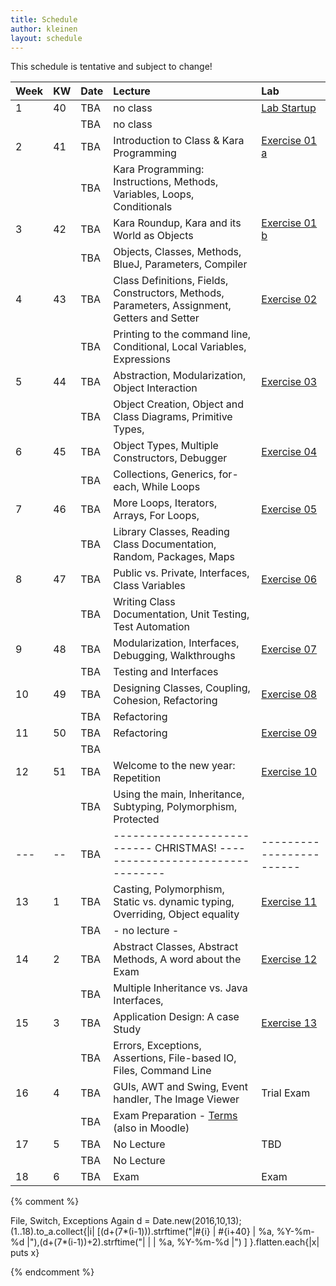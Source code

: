 ```yaml
---
title: Schedule
author: kleinen
layout: schedule
---
```



This schedule is tentative and subject to change!



| Week | KW | Date            | Lecture                                                                                                | Lab                                    |
|:-----|:---|:----------------|:-------------------------------------------------------------------------------------------------------|:---------------------------------------|
| 1    | 40 | TBA | no class                                                                                               | [Lab Startup](../labs/exercise-00)     |
|      |    | TBA | no class                                                                                               |                                        |
| 2    | 41 | TBA | Introduction to Class & Kara Programming                                                               | [Exercise 01 a](../labs/exercise-01-a) |
|      |    | TBA | Kara Programming: Instructions, Methods, Variables, Loops, Conditionals                                |                                        |
| 3    | 42 | TBA | Kara Roundup, Kara and its World as Objects                                                            | [Exercise 01 b](../labs/exercise-01-b) |
|      |    | TBA | Objects, Classes, Methods, BlueJ, Parameters,  Compiler                                                |                                        |
| 4    | 43 | TBA | Class Definitions, Fields, Constructors, Methods, Parameters, Assignment, Getters and Setter           | [Exercise 02](../labs/exercise-02)     |
|      |    | TBA | Printing to the command line, Conditional, Local Variables, Expressions                                |                                        |
| 5    | 44 | TBA | Abstraction, Modularization, Object Interaction                                                        | [Exercise 03](../labs/exercise-03)     |
|      |    | TBA | Object Creation, Object and Class Diagrams, Primitive Types,                                           |                                        |
| 6    | 45 | TBA | Object Types, Multiple Constructors, Debugger                                                          | [Exercise 04](../labs/exercise-04)     |
|      |    | TBA | Collections, Generics, for-each, While Loops                                                           |                                        |
| 7    | 46 | TBA | More Loops, Iterators, Arrays, For Loops,                                                              | [Exercise 05](../labs/exercise-05)     |
|      |    | TBA | Library Classes, Reading Class Documentation, Random, Packages, Maps                                   |                                        |
| 8    | 47 | TBA | Public vs. Private, Interfaces, Class Variables                                                        | [Exercise 06](../labs/exercise-06)     |
|      |    | TBA | Writing Class Documentation, Unit Testing, Test Automation                                             |                                        |
| 9    | 48 | TBA | Modularization, Interfaces, Debugging, Walkthroughs                                                    | [Exercise 07](../labs/exercise-07)     |
|      |    | TBA | Testing and Interfaces                                                                                 |                                        |
| 10   | 49 | TBA | Designing Classes, Coupling, Cohesion, Refactoring                                                     | [Exercise 08](../labs/exercise-08)     |
|      |    | TBA | Refactoring                                                                                            |                                        |
| 11   | 50 | TBA | Refactoring                                                                                            | [Exercise 09](../labs/exercise-09)     |
|      |    | TBA |                                                                                                        |                                        |
| 12   | 51 | TBA | Welcome to the new year: Repetition                                                                    | [Exercise 10](../labs/exercise-10)     |
|      |    | TBA | Using the main, Inheritance, Subtyping, Polymorphism, Protected                                        |                                        |
| ---  | -- | TBA                | --------------------------- CHRISTMAS!   ---------------------------------                             | ------------------------               |
| 13   | 1  | TBA | Casting, Polymorphism, Static vs. dynamic typing, Overriding, Object equality                          | [Exercise 11](../labs/exercise-11)     |
|      |    | TBA | - no lecture -                                                                                         |                                        |
| 14   | 2  | TBA | Abstract Classes, Abstract Methods, A word about the Exam                                              | [Exercise 12](../labs/exercise-12)     |
|      |    | TBA | Multiple Inheritance vs. Java Interfaces,                                                              |                                        |
| 15   | 3  | TBA | Application Design: A case Study                                                                       | [Exercise 13](../labs/exercise-13)     |
|      |    | TBA | Errors, Exceptions, Assertions, File-based IO, Files, Command Line                                     |                                        |
| 16   | 4  | TBA | GUIs, AWT and Swing, Event handler, The Image Viewer                                                   | Trial Exam                             |
|      |    | TBA | Exam Preparation - [Terms](https://github.com/bkleinen/bkleinen.github.io/wiki/Info1) (also in Moodle) |                                        |
| 17   | 5  | TBA | No Lecture                                                                                             | TBD                                    |
|      |    | TBA | No Lecture                                                                                             |                                        |
| 18   | 6  | TBA | Exam                                                                                                   | Exam                                   |


{% comment %}

File, Switch, Exceptions Again
d = Date.new(2016,10,13);(1..18).to_a.collect{|i| [(d+(7*(i-1))).strftime("|#{i} | #{i+40} | %a, %Y-%m-%d |"),(d+(7*(i-1))+2).strftime("|   |    | %a, %Y-%m-%d |") ] }.flatten.each{|x| puts x}

{% endcomment %}
